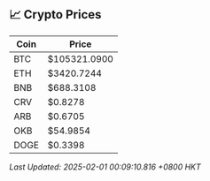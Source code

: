 ## 📈 Crypto Prices

| Coin | Price |
| ---- | ----- |
| BTC | $105321.0900 |
| ETH | $3420.7244 |
| BNB | $688.3108 |
| CRV | $0.8278 |
| ARB | $0.6705 |
| OKB | $54.9854 |
| DOGE | $0.3398 |

_Last Updated: 2025-02-01 00:09:10.816 +0800 HKT_